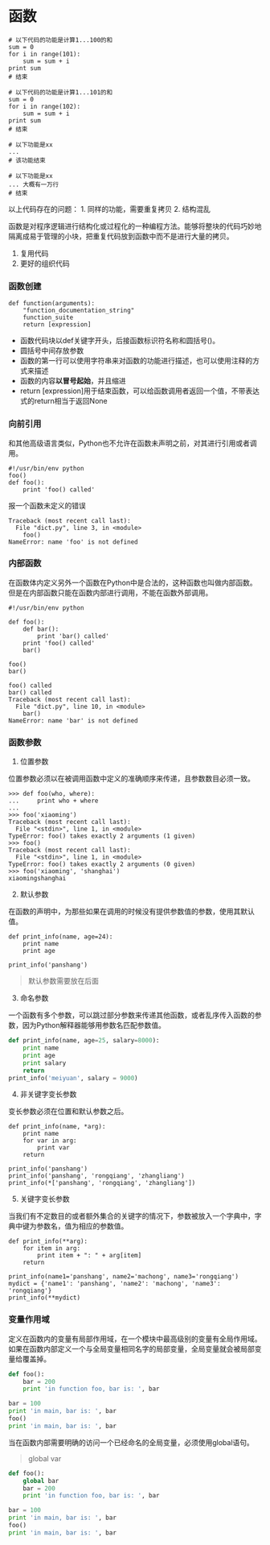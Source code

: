 # 函数

```
# 以下代码的功能是计算1...100的和
sum = 0
for i in range(101):
    sum = sum + i
print sum
# 结束

# 以下代码的功能是计算1...101的和
sum = 0
for i in range(102):
    sum = sum + i
print sum
# 结束

# 以下功能是xx
...
# 该功能结束

# 以下功能是xx
... 大概有一万行
# 结束
```

以上代码存在的问题： 1. 同样的功能，需要重复拷贝 2. 结构混乱

函数是对程序逻辑进行结构化或过程化的一种编程方法。能够将整块的代码巧妙地隔离成易于管理的小块，把重复代码放到函数中而不是进行大量的拷贝。

1. 复用代码
2. 更好的组织代码

### 函数创建

```
def function(arguments):
    "function_documentation_string"
    function_suite
    return [expression]
```

+ 函数代码块以def关键字开头，后接函数标识符名称和圆括号()。
+ 圆括号中间存放参数
+ 函数的第一行可以使用字符串来对函数的功能进行描述，也可以使用注释的方式来描述
+ 函数的内容**以冒号起始**，并且缩进
+ return [expression]用于结束函数，可以给函数调用者返回一个值，不带表达式的return相当于返回None

### 向前引用

和其他高级语言类似，Python也不允许在函数未声明之前，对其进行引用或者调用。

```
#!/usr/bin/env python
foo()
def foo():
    print 'foo() called'
```

报一个函数未定义的错误

```
Traceback (most recent call last):
  File "dict.py", line 3, in <module>
    foo()
NameError: name 'foo' is not defined
```

### 内部函数

在函数体内定义另外一个函数在Python中是合法的，这种函数也叫做内部函数。但是在内部函数只能在函数内部进行调用，不能在函数外部调用。

```
#!/usr/bin/env python

def foo():
    def bar():
        print 'bar() called'
    print 'foo() called'
    bar()

foo()
bar()
```

```
foo() called
bar() called
Traceback (most recent call last):
  File "dict.py", line 10, in <module>
    bar()
NameError: name 'bar' is not defined
```

### 函数参数

1. 位置参数

位置参数必须以在被调用函数中定义的准确顺序来传递，且参数数目必须一致。

```
>>> def foo(who, where):
...     print who + where
...
>>> foo('xiaoming')
Traceback (most recent call last):
  File "<stdin>", line 1, in <module>
TypeError: foo() takes exactly 2 arguments (1 given)
>>> foo()
Traceback (most recent call last):
  File "<stdin>", line 1, in <module>
TypeError: foo() takes exactly 2 arguments (0 given)
>>> foo('xiaoming', 'shanghai')
xiaomingshanghai
```

2. 默认参数

在函数的声明中，为那些如果在调用的时候没有提供参数值的参数，使用其默认值。

```
def print_info(name, age=24):
    print name
    print age

print_info('panshang')
```

> 默认参数需要放在后面

3. 命名参数

一个函数有多个参数，可以跳过部分参数来传递其他函数，或者乱序传入函数的参数，因为Python解释器能够用参数名匹配参数值。

```python
def print_info(name, age=25, salary=8000):
    print name
    print age
    print salary
    return
print_info('meiyuan', salary = 9000)
```

4. 非关键字变长参数

变长参数必须在位置和默认参数之后。

```
def print_info(name, *arg):
    print name
    for var in arg:
        print var
    return

print_info('panshang')
print_info('panshang', 'rongqiang', 'zhangliang')
print_info(*['panshang', 'rongqiang', 'zhangliang'])
```

5. 关键字变长参数

当我们有不定数目的或者额外集合的关键字的情况下，参数被放入一个字典中，字典中键为参数名，值为相应的参数值。

```
def print_info(**arg):
    for item in arg:
        print item + ": " + arg[item]
    return

print_info(name1='panshang', name2='machong', name3='rongqiang')
mydict = {'name1': 'panshang', 'name2': 'machong', 'name3': 'rongqiang'}
print_info(**mydict)
```

### 变量作用域

定义在函数内的变量有局部作用域，在一个模块中最高级别的变量有全局作用域。
如果在函数内部定义一个与全局变量相同名字的局部变量，全局变量就会被局部变量给覆盖掉。

```python
def foo():
    bar = 200
    print 'in function foo, bar is: ', bar

bar = 100
print 'in main, bar is: ', bar
foo()
print 'in main, bar is: ', bar
```

当在函数内部需要明确的访问一个已经命名的全局变量，必须使用global语句。

> global var

```python
def foo():
    global bar
    bar = 200
    print 'in function foo, bar is: ', bar

bar = 100
print 'in main, bar is: ', bar
foo()
print 'in main, bar is: ', bar
```
